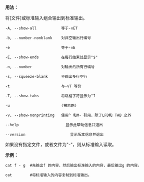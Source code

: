 **用法：**

将[文件]或标准输入组合输出到标准输出。

    -A, --show-all           等于-vET

    -b, --number-nonblank    对非空输出行编号

    -e                       等于-vE

    -E, --show-ends          在每行结束处显示"$"

    -n, --number             对输出的所有行编号

    -s, --squeeze-blank      不输出多行空行

    -t                       与-vT 等价

    -T, --show-tabs          将跳格字符显示为^I

    -u                       (被忽略)

    -v, --show-nonprinting   使用^ 和M- 引用，除了LFD和 TAB 之外

    --help		               显示此帮助信息并退出

    --version		             显示版本信息并退出

如果没有指定文件，或者文件为"-"，则从标准输入读取。

**示例：**

    cat f - g  #先输出f 的内容，然后输出标准输入的内容，最后输出g 的内容。

    cat        #将标准输入的内容复制到标准输出。
